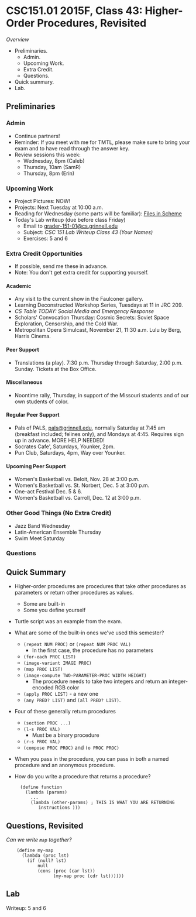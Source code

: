 CSC151.01 2015F, Class 43: Higher-Order Procedures, Revisited
=============================================================

_Overview_

* Preliminaries.
    * Admin.
    * Upcoming Work.
    * Extra Credit.
    * Questions.
* Quick summary.
* Lab.

Preliminaries
-------------

### Admin

* Continue partners!
* Reminder: If you meet with me for TMTL, please make sure to bring your
  exam and to have read through the answer key.
* Review sessions this week:
    * Wednesday, 8pm (Caleb)
    * Thursday, 10am (SamR)
    * Thursday, 8pm (Erin)

### Upcoming Work

* Project Pictures: NOW!
* Projects: Next Tuesday at 10:00 a.m.
* Reading for Wednesday (some parts will be familiar):
  [Files in Scheme](../readings/files-reading.html)
* Today's Lab writeup (due before class Friday)
    * Email to <grader-151-01@cs.grinnell.edu> 
    * Subject: _CSC 151 Lab Writeup Class 43 (Your Names)_
    * Exercises: 5 and 6

### Extra Credit Opportunities

* If possible, send me these in advance.
* Note: You don't get extra credit for supporting yourself.

#### Academic

* Any visit to the current show in the Faulconer gallery.
* Learning Deconstructed Workshop Series, Tuesdays at 11 in JRC 209.
* *CS Table TODAY: Social Media and Emergency Response*
* Scholars' Convocation Thursday: Cosmic Secrets: Soviet Space Exploration,
  Censorship, and the Cold War.
* Metropolitan Opera Simulcast, November 21, 11:30 a.m. Lulu by Berg, 
  Harris Cinema.

#### Peer Support

* Translations (a play).  7:30 p.m. Thursday through Saturday,
  2:00 p.m. Sunday.  Tickets at the Box Office.

#### Miscellaneous

* Noontime rally, Thursday, in support of the Missouri students and of our
  own students of color.

#### Regular Peer Support

* Pals of PALS, pals@grinnell.edu, normally Saturday at 7:45 am (breakfast
  included; felines only), and Mondays at 4:45.  Requires sign up in 
  advance.    MORE HELP NEEDED!
* Socrates Cafe', Saturdays, Younker, 2pm.
* Pun Club, Saturdays, 4pm, Way over Younker.

#### Upcoming Peer Support

* Women's Basketball vs. Beloit, Nov. 28 at 3:00 p.m.
* Women's Basketball vs. St. Norbert, Dec. 5 at 3:00 p.m.
* One-act Festival Dec. 5 & 6.
* Women's Basketball vs. Carroll, Dec. 12 at 3:00 p.m.

### Other Good Things (No Extra Credit)

* Jazz Band Wednesday
* Latin-American Ensemble Thursday
* Swim Meet Saturday

### Questions

Quick Summary
-------------

* Higher-order procedures are procedures that take other procedures
  as parameters or return other procedures as values.
    * Some are built-in
    * Some you define yourself
* Turtle script was an example from the exam.
* What are some of the built-in ones we've used this semester?
    * `(repeat NUM PROC)` or `(repeat NUM PROC VAL)`
        * In the first case, the procedure has no parameters
    * `(for-each PROC LIST)`
    * `(image-variant IMAGE PROC)`
    * `(map PROC LIST)`
    * `(image-compute TWO-PARAMETER-PROC WIDTH HEIGHT)`
        * The procedure needs to take two integers and return an
          integer-encoded RGB color
    * `(apply PROC LIST)` - a new one
    * `(any PRED? LIST)` and `(all PRED? LIST)`.
* Four of these generally return procedures
    * `(section PROC ...)`
    * `(l-s PROC VAL)` 
        * Must be a binary procedure
    * `(r-s PROC VAL)` 
    * `(compose PROC PROC)` and `(o PROC PROC)`
* When you pass in the procedure, you can pass in both a named procedure
  and an anonymous procedure.
* How do you write a procedure that returns a procedure?

        (define function
          (lambda (params)
            ...
            (lambda (other-params) ; THIS IS WHAT YOU ARE RETURNING
               instructions )))

Questions, Revisited
--------------------

_Can we write `map` together?_

        (define my-map
          (lambda (proc lst)
            (if (null? lst)
                null
                (cons (proc (car lst))
                      (my-map proc (cdr lst))))))

Lab
---

Writeup: 5 and 6
